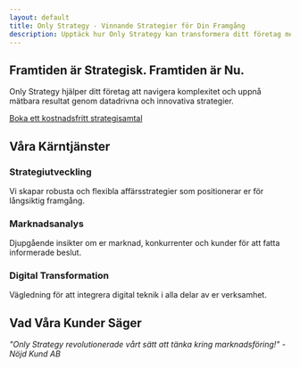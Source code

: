 ```yaml
---
layout: default
title: Only Strategy - Vinnande Strategier för Din Framgång
description: Upptäck hur Only Strategy kan transformera ditt företag med skräddarsydda strategilösningar.
---
```


<section class="hero">
  <h1>Framtiden är Strategisk. Framtiden är Nu.</h1>
  <p class="subtitle">Only Strategy hjälper ditt företag att navigera komplexitet och uppnå mätbara resultat genom datadrivna och innovativa strategier.</p>
  <a href="/kontakt/" class="cta-button">Boka ett kostnadsfritt strategisamtal</a>
</section>

<section class="services-overview">
  <h2>Våra Kärntjänster</h2>
  <div class="service-item">
    <h3>Strategiutveckling</h3>
    <p>Vi skapar robusta och flexibla affärsstrategier som positionerar er för långsiktig framgång.</p>
  </div>
  <div class="service-item">
    <h3>Marknadsanalys</h3>
    <p>Djupgående insikter om er marknad, konkurrenter och kunder för att fatta informerade beslut.</p>
  </div>
  <div class="service-item">
    <h3>Digital Transformation</h3>
    <p>Vägledning för att integrera digital teknik i alla delar av er verksamhet.</p>
  </div>
</section>

<section class="social-proof">
  <h2>Vad Våra Kunder Säger</h2>
  <!-- Här kan du lägga in testimonials senare -->
  <p><em>"Only Strategy revolutionerade vårt sätt att tänka kring marknadsföring!" - Nöjd Kund AB</em></p>
</section>